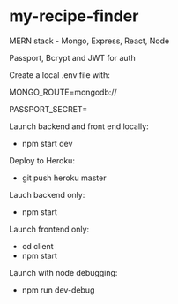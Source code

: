 # my-recipe-finder

MERN stack - Mongo, Express, React, Node

Passport, Bcrypt and JWT for auth

Create a local .env file with:

MONGO_ROUTE=mongodb://

PASSPORT_SECRET=

Launch backend and front end locally:

- npm start dev

Deploy to Heroku:

- git push heroku master

Lauch backend only:

- npm start

Launch frontend only:

- cd client
- npm start

Launch with node debugging:

- npm run dev-debug
